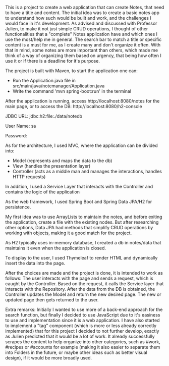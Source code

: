 This is a project to create a web application that can create Notes, that need to have a title and content. The initial idea was to create a basic notes app to understand how such would be built and work, and the challenges I would face in it's development. As advised and discussed with Professor Julien, to make it not just simple CRUD operations, I thought of other functionalities that a "complete" Notes application have and which ones I use the most/help me in general. The search bar to match a title or specific content is a must for me, as I create many and don't organize it often. With that in mind, some notes are more important than others, which made me think of a way of organizing them based on urgency, that being how often I use it or if there is a deadline for it's purpose.


The project is built with Maven, to start the application one can:
- Run the Application.java file in src/main/java/notemanager/Application.java
- Write the command 'mvn spring-boot:run' in the terminal

After the application is running, access http://localhost:8080/notes for the main page, 
or to access the DB: http://localhost:8080/h2-console 

JDBC URL: jdbc:h2:file:./data/notedb

User Name: sa

Password:


As for the architecture, I used MVC, where the application can be divided into:
- Model (represents and maps the data to the db)
- View (handles the presentation layer)
- Controller (acts as a middle man and manages the interactions, handles HTTP requests)

In addition, I used a Service Layer that interacts with the Controller and contains the logic of the application

As the web framework, I used Spring Boot and Spring Data JPA/H2 for persistence.

My first idea was to use ArrayLists to maintain the notes, and before exiting the application, create a file with the existing nodes.
But after researching other options, Data JPA had methods that simplify CRUD operations by working with objects, making it a good match for the project.

As H2 typically uses in-memory database, I created a db in notes/data that maintains it even when the application is closed.

To display to the user, I used Thymeleaf to render HTML and dynamically insert the data into the page.

After the choices are made and the project is done, it is intended to work as follows:
The user interacts with the page and sends a request, which is caught by the Controller. Based on the request, it calls the Service layer that interacts with the Repository. After the data from the DB is obtained, the Controller updates the Model and return the new desired page. The new or updated page then gets returned to the user.


Extra remarks:
Initially I wanted to use more of a back-end approach for the search function, but finally I decided to use JavaScript due to it's easiness to use and implementation since it is a web application. 
I have also started to implement a "tag" component (which is more or less already correctly implemented) that for this project I decided to not further develop, exactly as Julien predicted that it would be a lot of work. It already successfully scrapes the content to help organize into other categories, such as #work, #recipes or #accounts for example (making it also easier to separate them into Folders in the future, or maybe other ideas such as better visual design), if it would be more broadly used.
